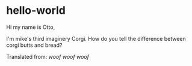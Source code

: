 # hello-world

Hi my name is Otto, 

I'm mike's third imaginery Corgi.
How do you tell the difference between corgi butts and bread?

Translated from: *woof woof woof*
